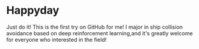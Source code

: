 # Happyday
Just do it!
This is the first try on GitHub for me!
I major in ship collision avoidance based on deep reinforcement learning,and it's greatly welcome for everyone who interested in the field!
